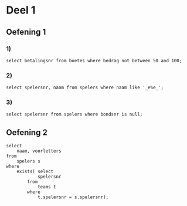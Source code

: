 # Deel 1
## Oefening 1
### 1)
```
select betalingsnr from boetes where bedrag not between 50 and 100;
```
### 2)
```
select spelersnr, naam from spelers where naam like '_e%e_';
```
### 3)
```
select spelersnr from spelers where bondsnr is null;
```
## Oefening 2
```
select 
    naam, voorletters
from
    spelers s
where
    exists( select 
            spelersnr
        from
            teams t
        where
            t.spelersnr = s.spelersnr);
```